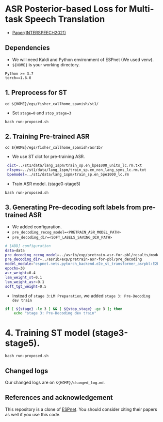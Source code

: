 # ASR Posterior-based Loss for Multi-task Speech Translation

- [Paper(INTERSPEECH2021)](link)

## Dependencies
- We will need Kaldi and Python environment of ESPnet (We used venv). 
- `${HOME}` is your working directory. 

```
Python >= 3.7
torch==1.6.0
```

## 1. Preprocess for ST
```
cd ${HOME}/egs/fisher_callhome_spanish/st1/
```
- Set `stage=0` and `stop_stage=3`
```
bash run-proposed.sh
```

## 2. Training Pre-trained ASR
```
cd ${HOME}/egs/fisher_callhome_spanish/asr1b/
```
- We use ST dict for pre-training ASR. 

```bash:run-proposed.sh
 dict=../st1/data/lang_1spm/train_sp.en_bpe1000_units_lc.rm.txt
 nlsyms=../st1/data/lang_1spm/train_sp.en_non_lang_syms_lc.rm.txt
 bpemodel=../st1/data/lang_1spm/train_sp.en_bpe1000_lc.rm
```
- Train ASR model. (stage0-stage5)
```
bash run-proposed.sh
```

## 3. Generating Pre-decoding soft labels from pre-trained ASR
- We added configuration. 
- `pre_decoding_recog_model=<PRETRAIN_ASR_MODEL_PATH>`
- `pre_decoding_dir=<SOFT_LABELS_SAVING_DIR_PATH>`

```bash:run-proposed.sh
# [ADD] configuration
data=data
pre_decoding_recog_model=../asr1b/exp/pretrain-asr-for-pbl/results/model.val1.avg.best
pre_decoding_dir=../asr1b/exp/pretrain-asr-for-pbl/pre_decoding
model_module="espnet.nets.pytorch_backend.e2e_st_transformer_asrpbl:E2E"
epochs=30
asr_weight=0.4
lsm_weight_st=0.1
lsm_weight_asr=0.1
soft_tgt_weight=0.5
```
- Instead of `stage 3:LM Preparation`, we added `stage 3: Pre-Decoding dev train`
```bash:run-proposed.sh
if [ ${stage} -le 3 ] && [ ${stop_stage} -ge 3 ]; then
    echo "stage 3: Pre-Decoding dev train"
```
# 4. Training ST model (stage3-stage5). 
```
bash run-proposed.sh
```
## Changed logs
Our changed logs are on `${HOME}/changed_log.md`.

## References and acknowledgement

This repository is a clone of [ESPnet](https://github.com/espnet/espnet). You should consider citing their papers as well if you use this code. 
 
